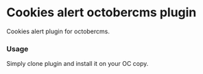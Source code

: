 # Cookies alert octobercms plugin

Cookies alert plugin for octobercms.

### Usage

Simply clone plugin and install it on your OC copy.